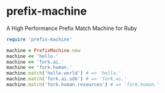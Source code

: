 # prefix-machine
A High Performance Prefix Match Machine for Ruby

```ruby
require 'prefix-machine'

machine = PrefixMachine.new
machine << 'hello.'
machine << 'fork.ai.'
machine << 'fork.human.'
machine.match('hello.world') # => 'hello.'
machine.match('fork.ai.sdk') # => 'fork.ai.'
machine.match('fork.human.resources') # => 'fork.human.'
```
